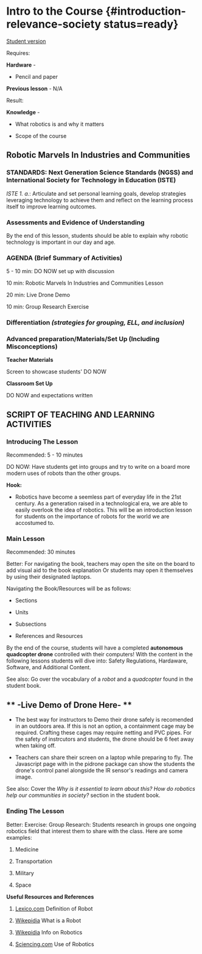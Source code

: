 # Intro to the Course {#introduction-relevance-society status=ready}

[Student version](+duckiesky_high_school_student#introduction-relevance-society)

<div class='requirements' markdown='1'>

Requires: 
 
**Hardware** - 

- Pencil and paper 

**Previous lesson** - N/A 

Result:  

**Knowledge** - 

- What robotics is and why it matters

- Scope of the course

       
</div>

## Robotic Marvels In Industries and Communities

### STANDARDS: Next Generation Science Standards (NGSS) and International Society for Technology in Education (ISTE)

_ISTE 1. a._: Articulate and set personal learning goals, develop strategies leveraging technology to achieve them and reflect on the learning process itself to improve learning outcomes.

### Assessments and Evidence of Understanding

By the end of this lesson, students should be able to explain why robotic technology is important in our day and age.

### AGENDA (Brief Summary of Activities)

5 - 10 min: DO NOW set up with discussion
<!-- gwnote:
    This agenda seems to diverge from the main lesson.
        Where is the "Robotic Marvels..." lesson? 
        Should "navigating the book/resources" be included in the agenda? 
 -->
10 min: Robotic Marvels In Industries and Communities Lesson

20 min: Live Drone Demo 

10 min: Group Research Exercise 

### Differentiation _(strategies for grouping, ELL, and inclusion)_

### Advanced preparation/Materials/Set Up (Including Misconceptions)

**Teacher Materials**

Screen to showcase students' DO NOW 

**Classroom Set Up**

DO NOW and expectations written

## SCRIPT OF TEACHING AND LEARNING ACTIVITIES

### Introducing The Lesson

Recommended: 5 - 10 minutes 

DO NOW: Have students get into groups and try to write on a board more modern uses of robots than the other groups. 

**Hook:** 
 
- Robotics have become a seemless part of everyday life in the 21st century. As a generation raised in a technological era, we are able to easily overlook the idea of robotics. This will be an introduction lesson for students on the importance of robots for the world we are accostumed to. 

### Main Lesson

<!-- gwnote:
    It would be helpful to explain the goals of the curriculum overview, and to give teacher's a suggested approach for showing to students.
 -->

Recommended: 30 minutes

Better: For navigating the book, teachers may open the site on the board to add visual aid to the book explanation Or students may open it themselves by using their designated laptops.

Navigating the Book/Resources will be as follows:

- Sections

- Units

- Subsections

- References and Resources

By the end of the course, students will have a completed **autonomous quadcopter drone** controlled with their computers! With the content in the following lessons students will dive into: Safety Regulations, Hardaware, Software, and Additional Content.

<!-- gwnote:
    It could be helpful to include an exercise for the studnets to attempt come up with their own definitions for these terms.
 -->

See also: Go over the vocabulary of a _robot_ and a _quadcopter_ found in the student book. 

## ** -Live Demo of Drone Here- ** ##

- The best way for instructors to Demo their drone safely is recomended in an outdoors area. If this is not an option, a containment cage may be required. Crafting these cages may require netting and PVC pipes. For the safety of instrcutors and students, the drone should be 6 feet away when taking off.

- Teachers can share their screen on a laptop while preparing to fly. The Javascript page with in the pidrone package can show the students the drone's control panel alongside the IR sensor's readings and camera image.

<!-- gwnote:
    Link the questions to the student book where they are answered
 -->
See also: Cover the _Why is it essential to learn about this? How do robotics help our communities in society?_ section in the student book. 


### Ending The Lesson

Better: Exercise: Group Research: Students research in groups one ongoing robotics field that interest them to share with the class. Here are some examples: 

1. Medicine

2. Transportation

3. Military

4. Space


**Useful Resources and References**

1. [Lexico.com](https://www.lexico.com/en/definition/robot) Definition of Robot

2. [Wikepidia](https://en.wikipedia.org/wiki/Robot) What is a Robot

3. [Wikepidia](https://en.wikipedia.org/wiki/Robotics) Info on Robotics

4. [Sciencing.com](https://sciencing.com/robots-used-in-everyday-life-12084150.html) Use of Robotics
